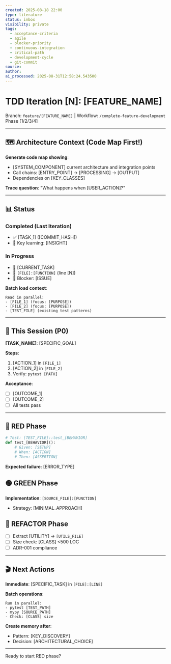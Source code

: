 ```yaml
---
created: 2025-08-18 22:00
type: literature
status: inbox
visibility: private
tags:
  - acceptance-criteria
  - agile
  - blocker-priority
  - continuous-integration
  - critical-path
  - development-cycle
  - git-commit
source:
author:
ai_processed: 2025-08-31T12:58:24.543500
---
```

# TDD Iteration [N]: [FEATURE_NAME]
Branch: `feature/[FEATURE_NAME]` | Workflow: `/complete-feature-development` Phase [1/2/3/4]

---

## 🗺️ Architecture Context (Code Map First!)

**Generate code map showing**:
- [SYSTEM_COMPONENT] current architecture and integration points
- Call chains: [ENTRY_POINT] → [PROCESSING] → [OUTPUT]
- Dependencies on [KEY_CLASSES]

**Trace question**: "What happens when [USER_ACTION]?"

---

## 📊 Status

### Completed (Last Iteration)
- ✅ [TASK_1] ([COMMIT_HASH])
- 📝 Key learning: [INSIGHT]

### In Progress
- 🎯 [CURRENT_TASK]
- 📍 `[FILE]:[FUNCTION]` (line [N])
- 🚧 Blocker: [ISSUE]

**Batch load context**:
```
Read in parallel:
- [FILE_1] (focus: [PURPOSE])
- [FILE_2] (focus: [PURPOSE])
- [TEST_FILE] (existing test patterns)
```

---

## 🎯 This Session (P0)

**[TASK_NAME]**: [SPECIFIC_GOAL]

**Steps**:
1. [ACTION_1] in `[FILE_1]`
2. [ACTION_2] in `[FILE_2]`
3. Verify: `pytest [PATH]`

**Acceptance**:
- [ ] [OUTCOME_1]
- [ ] [OUTCOME_2]
- [ ] All tests pass

---

## 🔴 RED Phase
```python
# Test: [TEST_FILE]::test_[BEHAVIOR]
def test_[BEHAVIOR]():
    # Given: [SETUP]
    # When: [ACTION]
    # Then: [ASSERTION]
```
**Expected failure**: [ERROR_TYPE]

## 🟢 GREEN Phase
**Implementation**: `[SOURCE_FILE]:[FUNCTION]`
- Strategy: [MINIMAL_APPROACH]

## 🔵 REFACTOR Phase
- [ ] Extract [UTILITY] → `[UTILS_FILE]`
- [ ] Size check: [CLASS] <500 LOC
- [ ] ADR-001 compliance

---

## 🎬 Next Actions

**Immediate**: [SPECIFIC_TASK] in `[FILE]:[LINE]`

**Batch operations**:
```
Run in parallel:
- pytest [TEST_PATH]
- mypy [SOURCE_PATH]
- Check: [CLASS] size
```

**Create memory after**:
- Pattern: [KEY_DISCOVERY]
- Decision: [ARCHITECTURAL_CHOICE]

---

Ready to start RED phase?